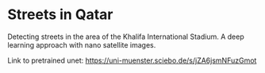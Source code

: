 # Streets in Qatar
Detecting streets in the area of the Khalifa International Stadium. A deep learning approach with nano satellite images.

Link to pretrained unet: https://uni-muenster.sciebo.de/s/jZA6jsmNFuzGmot
